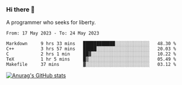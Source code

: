### Hi there 👋

<!--
**shejialuo/shejialuo** is a ✨ _special_ ✨ repository because its `README.md` (this file) appears on your GitHub profile.

Here are some ideas to get you started:

- 🔭 I’m currently working on ...
- 🌱 I’m currently learning ...
- 👯 I’m looking to collaborate on ...
- 🤔 I’m looking for help with ...
- 💬 Ask me about ...
- 📫 How to reach me: ...
- 😄 Pronouns: ...
- ⚡ Fun fact: ...
-->

A programmer who seeks for liberty.

<!--START_SECTION:waka-->

```text
From: 17 May 2023 - To: 24 May 2023

Markdown     9 hrs 33 mins   ████████████░░░░░░░░░░░░░   48.30 %
C++          3 hrs 57 mins   █████░░░░░░░░░░░░░░░░░░░░   20.03 %
C            2 hrs 1 min     ██▓░░░░░░░░░░░░░░░░░░░░░░   10.22 %
TeX          1 hr 5 mins     █▒░░░░░░░░░░░░░░░░░░░░░░░   05.49 %
Makefile     37 mins         ▓░░░░░░░░░░░░░░░░░░░░░░░░   03.12 %
```

<!--END_SECTION:waka-->

[![Anurag's GitHub stats](https://github-readme-stats.vercel.app/api?username=shejialuo&show_icons=true&theme=dracula)](https://github.com/anuraghazra/github-readme-stats)

